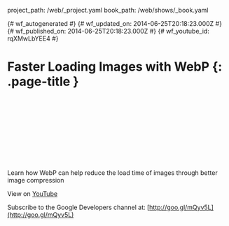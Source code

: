 project_path: /web/_project.yaml
book_path: /web/shows/_book.yaml

{# wf_autogenerated #}
{# wf_updated_on: 2014-06-25T20:18:23.000Z #}
{# wf_published_on: 2014-06-25T20:18:23.000Z #}
{# wf_youtube_id: rqXMwLbYEE4 #}

# Faster Loading Images with WebP {: .page-title }


<div class="video-wrapper">
  <iframe class="devsite-embedded-youtube-video" data-video-id="rqXMwLbYEE4"
          data-autohide="1" data-showinfo="0" frameborder="0" allowfullscreen>
  </iframe>
</div>

Learn how WebP can help reduce the load time of images through better image compression

View on [YouTube](https://youtu.be/rqXMwLbYEE4)

Subscribe to the Google Developers channel at: [http://goo.gl/mQyv5L](http://goo.gl/mQyv5L)
